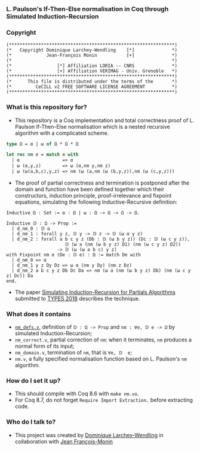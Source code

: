 ### L. Paulson's If-Then-Else normalisation in Coq through Simulated Induction-Recursion

### Copyright

```
(**************************************************************)
(*   Copyright Dominique Larchey-Wendling    [*]              *)
(*             Jean-François Monin           [+]              *)
(*                                                            *)
(*                 [*] Affiliation LORIA -- CNRS              *)
(*                 [+] Affiliation VERIMAG - Univ. Grenoble   *)
(**************************************************************)
(*      This file is distributed under the terms of the       *)
(*         CeCILL v2 FREE SOFTWARE LICENSE AGREEMENT          *)
(**************************************************************)
```

### What is this repository for? ###

* This repository is a Coq implementation and total correctness
  proof of L. Paulson If-Then-Else normalisation which is a nested
  recursive algorithm with a complicated scheme.

```ocaml
type Ω = α | ω of Ω * Ω * Ω

let rec nm e = match e with
  | α                => α
  | ω (α,y,z)        => ω (α,nm y,nm z)
  | ω (ω(a,b,c),y,z) => nm (ω (a,nm (ω (b,y,z)),nm (ω (c,y,z)))
```

* The proof of partial correctness and termination is postponed after 
  the domain and function have been defined together which their
  constructors, induction principle, proof-irrelevance and fixpoint equations,
  simulating the following Inductive-Recursive definition:

```coq
Inductive Ω : Set := α : Ω | ω : Ω -> Ω -> Ω -> Ω.

Inductive 𝔻 : Ω -> Prop :=
  | d_nm_0 : 𝔻 α
  | d_nm_1 : forall y z, 𝔻 y -> 𝔻 z -> 𝔻 (ω α y z)
  | d_nm_2 : forall a b c y z (Db : 𝔻 (ω b y z)) (Dc : 𝔻 (ω c y z)),
                      𝔻 (ω a (nm (ω b y z) D1) (nm (ω c y z) D2)) 
                   -> 𝔻 (ω (ω a b c) y z)
with Fixpoint nm e (De : 𝔻 e) : Ω := match De with
  | d_nm_0 => α
  | d_nm_1 y z Dy Dz => ω α (nm y Dy) (nm z Dz)
  | d_nm_2 a b c y z Db Dc Da => nm (ω a (nm (ω b y z) Db) (nm (ω c y z) Dc)) Da
end.
```

* The paper [Simulating Induction-Recursion for Partials Algorithms](http://www.loria.fr/~larchey/papers/TYPES_2018_paper_19.pdf)
  submitted to [TYPES 2018](http://w3.math.uminho.pt/types2018) describes the technique. 

### What does it contains

* [`nm_defs.v`](nm_defs.v), definition of `𝔻 : Ω -> Prop` and `nm : ∀e, 𝔻 e -> Ω` by simulated Induction-Recursion;
* `nm_correct.v`, partial correction of `nm`: when it terminates, `nm` produces a normal form of its input;
* `nm_domain.v`, termination of `nm`, that is `∀e, 𝔻  e`;
* `nm.v`, a fully specified normalisation function based on L. Paulson's `nm` algorithm. 

### How do I set it up? ###

* This should compile with Coq 8.6 with `make nm.vo`.
* For Coq 8.7, do not forget `Require Import Extraction.` before extracting code.

### Who do I talk to? ###

* This project was created by [Dominique Larchey-Wendling](http://www.loria.fr/~larchey)
  in collaboration with [Jean François-Monin](http://www-verimag.imag.fr/~monin)

